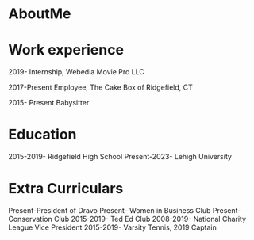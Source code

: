 # AboutMe
# Work experience
2019- Internship, Webedia Movie Pro LLC

2017-Present Employee, The Cake Box of Ridgefield, CT

2015- Present Babysitter

# Education
2015-2019- Ridgefield High School 
Present-2023- Lehigh University
# Extra Curriculars
Present-President of Dravo
Present- Women in Business Club
Present- Conservation Club
2015-2019- Ted Ed Club
2008-2019- National Charity League Vice President
2015-2019- Varsity Tennis, 2019 Captain

